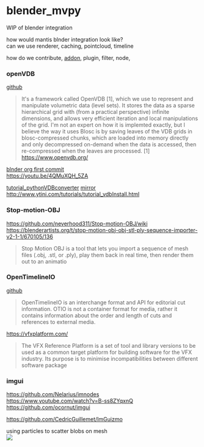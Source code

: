# blender_mvpy
WIP of blender integration

how would mantis blnder integration look like?  
can we use renderer, caching, pointcloud, timeline  

how do we contribute, [addon](https://docs.blender.org/manual/en/latest/advanced/scripting/addon_tutorial.html), plugin, filter, node, 
### openVDB
[github](https://github.com/AcademySoftwareFoundation/openvdb)
>It's a framework called OpenVDB [1], which we use to represent and manipulate volumetric data (level sets). It stores the data as a sparse hierarchical grid with (from a practical perspective) infinite dimensions, and allows very efficient iteration and local manipulations of the grid.
I'm not an expert on how it is implemted exactly, but I believe the way it uses Blosc is by saving leaves of the VDB grids in blosc-compressed chunks, which are loaded into memory directly and only decompressed on-demand when the data is accessed, then re-compressed when the leaves are processed.
[1] https://www.openvdb.org/

[blnder org first commit](https://github.com/blender/blender/commit/b0a1cf2c9ae696b07f7a236bc855a5ab4a493dcb)  
https://youtu.be/4QMuXQH_5ZA

[tutorial_pythonVDBconverter](http://www.ytini.com/tutorials/tutorial_pythonVDBconverter.html) [mirror](https://archive.is/wip/ODqBJ)  
http://www.ytini.com/tutorials/tutorial_vdbInstall.html


### Stop-motion-OBJ
https://github.com/neverhood311/Stop-motion-OBJ/wiki  
https://blenderartists.org/t/stop-motion-obj-obj-stl-ply-sequence-importer-v2-1-1/670105/136

>Stop Motion OBJ is a tool that lets you import a sequence of mesh files (.obj, .stl, or .ply), play them back in real time, then render them out to an animatio


### OpenTimelineIO
[github](https://github.com/PixarAnimationStudios/OpenTimelineIO)
>OpenTimelineIO is an interchange format and API for editorial cut information. OTIO is not a container format for media, rather it contains information about the order and length of cuts and references to external media.


https://vfxplatform.com/
>The VFX Reference Platform is a set of tool and library versions to be used as a common target platform for building software for the VFX industry. Its purpose is to minimise incompatibilities between different software package

### imgui
https://github.com/Nelarius/imnodes  
https://www.youtube.com/watch?v=B-ss8ZYqxnQ  
https://github.com/ocornut/imgui  

https://github.com/CedricGuillemet/ImGuizmo

using particles to scatter blobs on mesh  
![](https://i.imgur.com/jlpOtaT.png)
